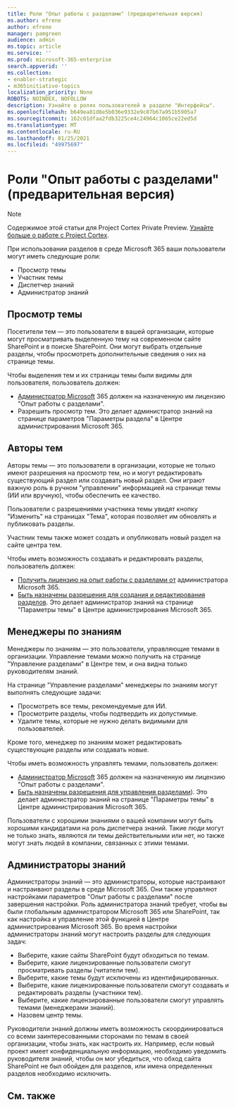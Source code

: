 ```yaml
---
title: Роли "Опыт работы с разделами" (предварительная версия)
ms.author: efrene
author: efrene
manager: pamgreen
audience: admin
ms.topic: article
ms.service: ''
ms.prod: microsoft-365-enterprise
search.appverid: ''
ms.collection:
- enabler-strategic
- m365initiative-topics
localization_priority: None
ROBOTS: NOINDEX, NOFOLLOW
description: Узнайте о ролях пользователей в разделе "Интерфейсы".
ms.openlocfilehash: b649ea81d8e5b036e9332e9c87b67a951b5905a7
ms.sourcegitcommit: 162c01dfaa2fdb3225ce4c24964c1065ce22ed5d
ms.translationtype: MT
ms.contentlocale: ru-RU
ms.lasthandoff: 01/25/2021
ms.locfileid: "49975697"
---
```

# <a name="topic-experiences-roles-preview"></a>Роли "Опыт работы с разделами" (предварительная версия)

> [!Note] 
> Содержимое этой статьи для Project Cortex Private Preview. [Узнайте больше о работе с Project Cortex](https://aka.ms/projectcortex).


При использовании разделов в среде Microsoft 365 ваши пользователи могут иметь следующие роли:
-   Просмотр темы
-   Участник темы
-   Диспетчер знаний
-   Администратор знаний

## <a name="topic-viewer"></a>Просмотр темы

Посетители тем — это пользователи в вашей организации, которые могут просматривать выделенную тему на современном сайте SharePoint и в поиске SharePoint. Они могут выбрать отдельные разделы, чтобы просмотреть дополнительные сведения о них на странице темы. 

Чтобы выделения тем и их страницы темы были видимы для пользователя, пользователь должен:
-   [Администратор Microsoft](https://docs.microsoft.com/microsoft-365/knowledge/set-up-topic-experiences#assign-licenses) 365 должен на назначенную им лицензию "Опыт работы с разделами".
-   Разрешить просмотр тем. Это делает администратор знаний на странице параметров "Параметры раздела" в Центре администрирования Microsoft 365.


## <a name="topic-contributors"></a>Авторы тем

Авторы темы — это пользователи в организации, которые не только имеют разрешения на просмотр тем, но и могут редактировать существующий раздел или создавать новый раздел. Они играют важную роль в ручном "управлении" информацией на странице темы (ИИ или вручную), чтобы обеспечить ее качество.

Пользователи с разрешениями участника темы увидят кнопку "Изменить" на страницах "Тема", которая позволяет им обновлять и публиковать разделы. 

Участник темы также может создать и опубликовать новый раздел на сайте центра тем.

Чтобы иметь возможность создавать и редактировать разделы, пользователь должен:

-   [Получить лицензию на опыт работы с разделами от](https://docs.microsoft.com/microsoft-365/knowledge/set-up-topic-experiences#assign-licenses) администратора Microsoft 365.
-   [Быть назначены разрешения для создания и редактирования разделов](https://docs.microsoft.com/microsoft-365/knowledge/topic-experiences-user-permissions#change-who-has-permissions-to-do-tasks-on-the-topic-center). Это делает администратор знаний на странице "Параметры темы" в Центре администрирования Microsoft 365.

## <a name="knowledge-managers"></a>Менеджеры по знаниям

Менеджеры по знаниям — это пользователи, управляющие темами в организации.  Управление темами можно получить на странице "Управление разделами" в Центре тем, и она видна только руководителям знаний.

На странице "Управление разделами" менеджеры по знаниям могут выполнять следующие задачи:
-   Просмотреть все темы, рекомендуемые для ИИ.
-   Просмотрите разделы, чтобы подтвердить их допустимые.
-   Удалите темы, которые не нужно делать видимыми для пользователей.


Кроме того, менеджер по знаниям может редактировать существующие разделы или создавать новые.

Чтобы иметь возможность управлять темами, пользователь должен:
-   [Администратор Microsoft](https://docs.microsoft.com/microsoft-365/knowledge/set-up-topic-experiences#assign-licenses) 365 должен на назначенную им лицензию "Опыт работы с разделами".
-   [Быть назначены разрешения для управления разделами](https://docs.microsoft.com/microsoft-365/knowledge/topic-experiences-user-permissions#change-who-has-permissions-to-do-tasks-on-the-topic-center)). Это делает администратор знаний на странице "Параметры темы" в Центре администрирования Microsoft 365.

Пользователи с хорошими знаниями о вашей компании могут быть хорошими кандидатами на роль диспетчера знаний. Такие люди могут не только знать, являются ли темы действительными или нет, но также могут знать людей в компании, связанных с этими темами.


## <a name="knowledge-admins"></a>Администраторы знаний

Администраторы знаний — это администраторы, которые настраивают и настраивают разделы в среде Microsoft 365. Они также управляют настройками параметров "Опыт работы с разделами" после завершения настройки. Роль администратора знаний требует, чтобы вы были глобальным администратором Microsoft 365 или SharePoint, так как настройка и управление этой функцией в Центре администрирования Microsoft 365.
Во время настройки администраторы знаний могут настроить разделы для следующих задач:

-   Выберите, какие сайты SharePoint будут обходиться по темам.
-   Выберите, какие лицензированные пользователи смогут просматривать разделы (читатели тем).
-   Выберите, какие темы будут исключены из идентифицированных.
-   Выберите, какие лицензированные пользователи смогут создавать и редактировать разделы (участники тем).
-   Выберите, какие лицензированные пользователи смогут управлять темами (менеджерами знаний).
-   Назовем центр темы.

Руководители знаний должны иметь возможность скоординироваться со всеми заинтересованными сторонами по темам в своей организации, чтобы знать, как настроить их. Например, если новый проект имеет конфиденциальную информацию, необходимо уведомить руководителя знаний, чтобы он мог убедиться, что обход сайта SharePoint не был обойден для разделов, или имена определенных разделов необходимо исключить.


## <a name="see-also"></a>См. также

